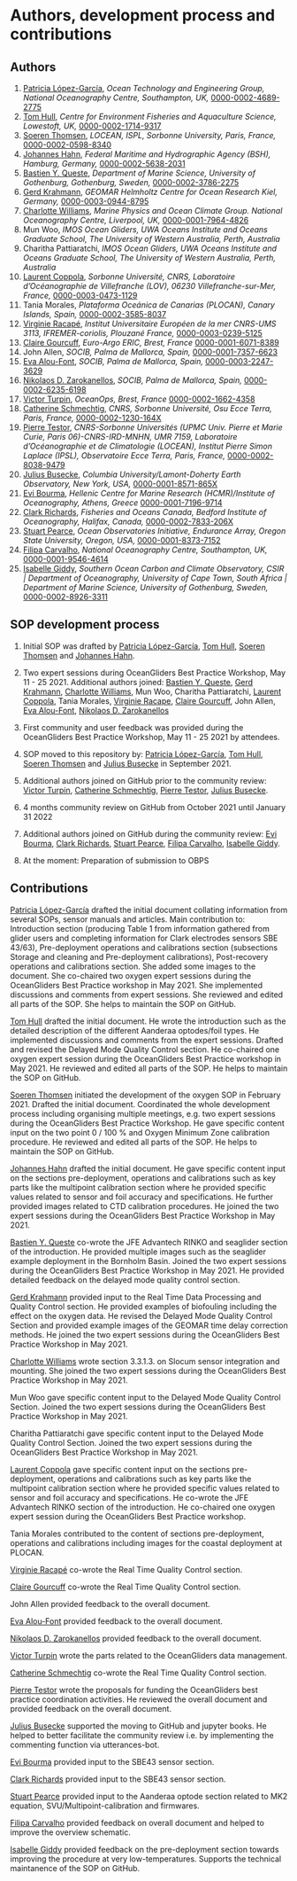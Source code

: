 # Authors, development process and contributions

## Authors
  1. [Patricia López-García](https://github.com/patricialg), *Ocean Technology and Engineering Group, National Oceanography Centre, Southampton, UK,* [0000-0002-4689-2775](https://orcid.org/0000-0002-4689-2775)
  1. [Tom Hull](https://github.com/tomhull), *Centre for Environment Fisheries and Aquaculture Science, Lowestoft, UK,* [0000-0002-1714-9317](https://orcid.org/0000-0002-1714-9317)
  1. [Soeren Thomsen](https://github.com/soerenthomsen), *LOCEAN, ISPL, Sorbonne University, Paris, France,* [0000-0002-0598-8340](https://orcid.org/0000-0002-0598-8340)
  1. [Johannes Hahn](https://github.com/hahn-johannes), *Federal Maritime and Hydrographic Agency (BSH), Hamburg, Germany,* [0000-0002-5638-2031](https://orcid.org/0000-0002-5638-2031)
  1. [Bastien Y. Queste](https://github.com/bastienqueste), *Department of Marine Science, University of Gothenburg, Gothenburg, Sweden,* [0000-0002-3786-2275](https://orcid.org/0000-0002-3786-2275)
  1. [Gerd Krahmann](https://github.com/gkrahmann), *GEOMAR Helmholtz Centre for Ocean Research Kiel, Germany,* [0000-0003-0944-8795](https://orcid.org/0000-0003-0944-8795)
  1. [Charlotte Williams](https://github.com/charlotte-aj-williams), *Marine Physics and Ocean Climate Group. National Oceanography Centre, Liverpool, UK,* [0000-0001-7964-4826](https://orcid.org/0000-0001-7964-4826) 
  1. Mun Woo, *IMOS Ocean Gliders, UWA Oceans Institute and Oceans Graduate School, The University of Western Australia, Perth, Australia*
  1. Charitha Pattiaratchi, *IMOS Ocean Gliders, UWA Oceans Institute and Oceans Graduate School, The University of Western Australia, Perth, Australia*
  1. [Laurent Coppola](https://github.com/laurcopp), *Sorbonne Université, CNRS, Laboratoire d’Océanographie de Villefranche (LOV), 06230 Villefranche-sur-Mer, France,* [0000-0003-0473-1129](https://orcid.org/0000-0003-0473-1129)
  1. Tania Morales, *Plataforma Oceánica de Canarias (PLOCAN), Canary Islands, Spain,* [0000-0002-3585-8037](https://orcid.org/0000-0002-3585-8037)
  1. [Virginie Racapé](https://github.com/vracape), *Institut Universitaire Européen de la mer CNRS-UMS 3113, IFREMER-coriolis, Plouzané France,* [0000-0003-0239-5125](https://orcid.org/0000-0003-0239-5125)
  1. [Claire Gourcuff](https://github.com/cgourcuf), *Euro-Argo ERIC, Brest, France* [0000-0001-6071-8389](https://orcid.org/0000-0001-6071-8389)
  1. John Allen, *SOCIB, Palma de Mallorca, Spain,* [0000-0001-7357-6623](https://orcid.org/0000-0001-7357-6623)
  1. [Eva Alou-Font](https://github.com/ealou), *SOCIB, Palma de Mallorca, Spain,* [0000-0003-2247-3629](https://orcid.org/0000-0003-2247-3629)
  1. [Nikolaos D. Zarokanellos](https://github.com/nizaroka), *SOCIB, Palma de Mallorca, Spain,* [0000-0002-6235-6198](https://orcid.org/0000-0002-6235-6198)
  1. [Victor Turpin](https://github.com/vturpin), *OceanOps, Brest, France* [0000-0002-1662-4358](https://orcid.org/0000-0002-1662-4358)
  1. [Catherine Schmechtig](https://github.com/catsch), *CNRS, Sorbonne Université, Osu Ecce Terra, Paris, France,* [0000-0002-1230-164X](https://orcid.org/0000-0002-1230-164X)
  1. [Pierre Testor](https://github.com/ptestor), *CNRS-Sorbonne Universités (UPMC Univ. Pierre et Marie Curie, Paris 06)-CNRS-IRD-MNHN, UMR 7159, Laboratoire d’Océanographie et de Climatologie (LOCEAN), Institut Pierre Simon Laplace (IPSL), Observatoire Ecce Terra, Paris, France,* [0000-0002-8038-9479](https://orcid.org/0000-0002-8038-9479)
  1. [Julius Busecke](https://github.com/jbusecke), *Columbia University/Lamont-Doherty Earth Observatory, New York, USA,* [0000-0001-8571-865X](https://orcid.org/0000-0001-8571-865X)
  2. [Evi Bourma](https://github.com/evibourma), *Hellenic Centre for Marine Research (HCMR)/Institute of Oceanography, Athens, Greece* [0000-0001-7196-9714](https://orcid.org/0000-0001-7196-9714)
  1. [Clark Richards](https://github.com/richardsc), *Fisheries and Oceans Canada, Bedford Institute of Oceanography, Halifax, Canada,* [0000-0002-7833-206X](https://orcid.org/0000-0002-7833-206X)
  1. [Stuart Pearce](https://github.com/s-pearce), *Ocean Observatories Initiative, Endurance Array, Oregon State University, Oregon, USA,* [0000-0001-8373-7152](https://orcid.org/0000-0001-8373-7152)
  1. [Filipa Carvalho](https://github.com/pipa85), *National Oceanography Centre, Southampton, UK,* [0000-0001-9546-4614](https://orcid.org/0000-0001-9546-4614)
  1. [Isabelle Giddy](https://github.com/isgiddy), *Southern Ocean Carbon and Climate Observatory, CSIR | Department of Oceanography, University of Cape Town, South Africa | Department of Marine Science, University of Gothenburg, Sweden,* [0000-0002-8926-3311](https://orcid.org/0000-0002-8926-3311)

## SOP development process
1) Initial SOP was drafted by [Patricia López-García](https://github.com/patricialg), [Tom Hull](https://github.com/tomhull), [Soeren Thomsen](https://github.com/soerenthomsen) and [Johannes Hahn](https://github.com/hahn-johannes).

2) Two expert sessions during OceanGliders Best Practice Workshop, May 11 - 25 2021. 
Additional authors joined: [Bastien Y. Queste](https://github.com/bastienqueste), [Gerd Krahmann](https://github.com/gkrahmann), [Charlotte Williams](https://github.com/charlotte-aj-williams), Mun Woo, Charitha Pattiaratchi, [Laurent Coppola](https://github.com/laurcopp), Tania Morales, [Virginie Racape](https://github.com/vracape), [Claire Gourcuff](https://github.com/cgourcuf), John Allen, [Eva Alou-Font](https://github.com/ealou), [Nikolaos D. Zarokanellos](https://github.com/nizaroka)

3) First community and user feedback was provided during the OceanGliders Best Practice Workshop, May 11 - 25 2021 by attendees. 

4) SOP moved to this repository by: [Patricia López-García](https://github.com/patricialg), [Tom Hull](https://github.com/tomhull), [Soeren Thomsen](https://github.com/soerenthomsen) and [Julius Busecke](https://github.com/jbusecke) in September 2021. 

5) Additional authors joined on GitHub prior to the community review: [Victor Turpin](https://github.com/vturpin), [Catherine Schmechtig](https://github.com/catsch), [Pierre Testor](https://github.com/ptestor), [Julius Busecke](https://github.com/jbusecke).

6) 4 months community review on GitHub from October 2021 until January 31 2022

7) Additional authors joined on GitHub during the community review: [Evi Bourma](https://github.com/evibourma), [Clark Richards](https://github.com/richardsc), [Stuart Pearce](https://github.com/s-pearce), [Filipa Carvalho](https://github.com/pipa85), [Isabelle Giddy](https://github.com/isgiddy).

8) At the moment: Preparation of submission to OBPS

## Contributions 
[Patricia López-García](https://github.com/patricialg) drafted the initial document collating information from several SOPs, sensor manuals and articles. 
Main contribution to: Introduction section (producing Table 1 from information gathered from glider users and completing information for Clark electrodes sensors SBE 43/63), Pre-deployment operations and calibrations section (subsections Storage and cleaning and Pre-deployment calibrations), Post-recovery operations and calibrations section. 
She added some images to the document. 
She co-chaired two oxygen expert sessions during the OceanGliders Best Practice workshop in May 2021. 
She implemented discussions and comments from expert sessions. 
She reviewed and edited all parts of the SOP. She helps to maintain the SOP on GitHub.

[Tom Hull](https://github.com/tomhull) drafted the initial document. 
He wrote the introduction such as the detailed description of the different Aanderaa optodes/foil types. 
He implemented discussions and comments from the expert sessions. 
Drafted and revised the Delayed Mode Quality Control section. 
He co-chaired one oxygen expert session during the OceanGliders Best Practice workshop in May 2021. 
He reviewed and edited all parts of the SOP. 
He helps to maintain the SOP on GitHub.

[Soeren Thomsen](https://github.com/soerenthomsen) initiated the development of the oxygen SOP in February 2021. 
Drafted the initial document. 
Coordinated the whole development process including organising multiple meetings, e.g. two expert sessions during the OceanGliders Best Practice Workshop. 
He gave specific content input on the two point 0 / 100 % and Oxygen Minimum Zone calibration procedure. 
He reviewed and edited all parts of the SOP. 
He helps to maintain the SOP on GitHub.

[Johannes Hahn](https://github.com/hahn-johannes) drafted the initial document. 
He gave specific content input on the sections pre-deployment, operations and calibrations such as key parts like the multipoint calibration section where he provided specific values related to sensor and foil accuracy and specifications. 
He further provided images related to CTD calibration procedures. 
He joined the two expert sessions during the OceanGliders Best Practice Workshop in May 2021.

[Bastien Y. Queste](https://github.com/bastienqueste) co-wrote the JFE Advantech RINKO and seaglider section of the introduction. 
He provided multiple images such as the seaglider example deployment in the Bornholm Basin. 
Joined the two expert sessions during the OceanGliders Best Practice Workshop in May 2021. 
He provided detailed feedback on the delayed mode quality control section.

[Gerd Krahmann](https://github.com/gkrahmann) provided input to the Real Time Data Processing and Quality Control section. 
He provided examples of biofouling including the effect on the oxygen data.
He revised the Delayed Mode Quality Control Section and provided example images of the GEOMAR time delay correction methods. 
He joined the two expert sessions during the OceanGliders Best Practice Workshop in May 2021. 

[Charlotte Williams](https://github.com/charlotte-aj-williams) wrote section 3.3.1.3. on Slocum sensor integration and mounting. 
She joined the two expert sessions during the OceanGliders Best Practice Workshop in May 2021.

Mun Woo gave specific content input to the Delayed Mode Quality Control Section. 
Joined the two expert sessions during the OceanGliders Best Practice Workshop in May 2021.

Charitha Pattiaratchi gave specific content input to the Delayed Mode Quality Control Section. Joined the two expert sessions during the OceanGliders Best Practice Workshop in May 2021.

[Laurent Coppola](https://github.com/laurcopp) gave specific content input on the sections pre-deployment, operations and calibrations such as key parts like the multipoint calibration section where he provided specific values related to sensor and foil accuracy and specifications. 
He co-wrote the JFE Advantech RINKO section of the introduction. 
He co-chaired one oxygen expert session during the OceanGliders Best Practice workshop.

Tania Morales contributed to the content of sections pre-deployment, operations and calibrations including images for the coastal deployment at PLOCAN. 

[Virginie Racapé](https://github.com/vracape) co-wrote the Real Time Quality Control section.

[Claire Gourcuff](https://github.com/cgourcuf) co-wrote the Real Time Quality Control section.

John Allen provided feedback to the overall document. 

[Eva Alou-Font](https://github.com/ealou) provided feedback to the overall document. 

[Nikolaos D. Zarokanellos](https://github.com/nizaroka) provided feedback to the overall document. 

[Victor Turpin](https://github.com/vturpin) wrote the parts related to the OceanGliders data management. 

[Catherine Schmechtig](https://github.com/catsch) co-wrote the Real Time Quality Control section.

[Pierre Testor](https://github.com/ptestor) wrote the proposals for funding the OceanGliders best practice coordination activities. 
He reviewed the overall document and provided feedback on the overall document. 

[Julius Busecke](https://github.com/jbusecke) supported the moving to GitHub and jupyter books. He helped to better facilitate the community review i.e. by implementing the commenting function via utterances-bot.

[Evi Bourma](https://github.com/evibourma) provided input to the SBE43 sensor section.

[Clark Richards](https://github.com/richardsc) provided input to the SBE43 sensor section.

[Stuart Pearce](https://github.com/s-pearce) provided input to the Aanderaa optode section related to MK2 equation, SVU/Multipoint-calibration and firmwares. 

[Filipa Carvalho](https://github.com/pipa85) provided feedback on overall document and helped to improve the overview schematic.

[Isabelle Giddy](https://github.com/isgiddy) provided feedback on the pre-deployment section towards improving the procedure at very low-temperatures. Supports the technical maintanence of the SOP on GitHub.
